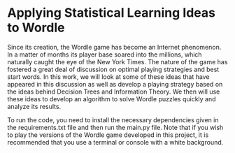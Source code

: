 # Applying Statistical Learning Ideas to Wordle

Since its creation, the Wordle game has become an Internet phenomenon. In a matter of months its player base soared into the millions, which naturally caught the eye of the New York Times. The nature of the game has fostered a great deal of discussion on optimal playing strategies and best start words. In this work, we will look at some of these ideas that have appeared in this discussion as well as develop a playing strategy based on the ideas behind Decision Trees and Information Theory. We then will use these ideas to develop an algorithm to solve Wordle puzzles quickly and analyze its results.

To run the code, you need to install the necessary dependencies given in the requirements.txt file and then run the main.py file. Note that if you wish to play the versions of the Wordle game developed in this project, it is recommended that you use a terminal or console with a white background.
